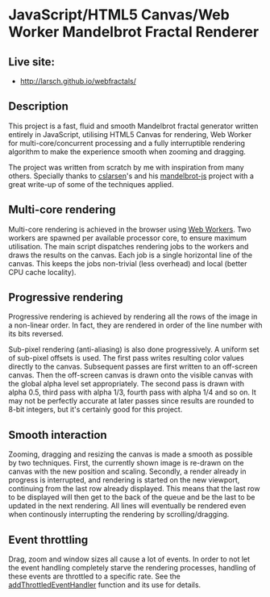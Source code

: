 # JavaScript/HTML5 Canvas/Web Worker Mandelbrot Fractal Renderer

## Live site:

  * http://larsch.github.io/webfractals/

## Description

This project is a fast, fluid and smooth Mandelbrot fractal generator
written entirely in JavaScript, utilising HTML5 Canvas for rendering,
Web Worker for multi-core/concurrent processing and a fully
interruptible rendering algorithm to make the experience smooth when
zooming and dragging.

The project was written from scratch by me with inspiration from many
others. Specially thanks to [cslarsen](https://github.com/cslarsen/)'s
and his [mandelbrot-js](https://github.com/cslarsen/mandelbrot-js)
project with a great write-up of some of the techniques applied.

## Multi-core rendering

Multi-core rendering is achieved in the browser using [Web
Workers](https://developer.mozilla.org/en-US/docs/Web/API/Web_Workers_API/Using_web_workers). Two
workers are spawned per available processor core, to ensure maximum
utilisation. The main script dispatches rendering jobs to the workers
and draws the results on the canvas. Each job is a single horizontal
line of the canvas. This keeps the jobs non-trivial (less overhead)
and local (better CPU cache locality).

## Progressive rendering

Progressive rendering is achieved by rendering all the rows of the
image in a non-linear order. In fact, they are rendered in order of
the line number with its bits reversed.

Sub-pixel rendering (anti-aliasing) is also done progressively. A
uniform set of sub-pixel offsets is used. The first pass writes
resulting color values directly to the canvas. Subsequent passes are
first written to an off-screen canvas. Then the off-screen canvas is
drawn onto the visible canvas with the global alpha level set
appropriately. The second pass is drawn with alpha 0.5, third pass
with alpha 1/3, fourth pass with alpha 1/4 and so on. It may not be
perfectly accurate at later passes since results are rounded to 8-bit
integers, but it's certainly good for this project.

## Smooth interaction

Zooming, dragging and resizing the canvas is made a smooth as possible
by two techniques. First, the currently shown image is re-drawn on the
canvas with the new position and scaling. Secondly, a render already
in progress is interrupted, and rendering is started on the new
viewport, continuing from the last row already displayed. This means
that the last row to be displayed will then get to the back of the
queue and be the last to be updated in the next rendering. All lines
will eventually be rendered even when continously interrupting the
rendering by scrolling/dragging.

## Event throttling

Drag, zoom and window sizes all cause a lot of events. In order to not
let the event handling completely starve the rendering processes,
handling of these events are throttled to a specific rate. See the
[addThrottledEventHandler](https://gist.github.com/larsch/b1509e7f66fb17b0cc394d02af5985fa)
function and its use for details.
